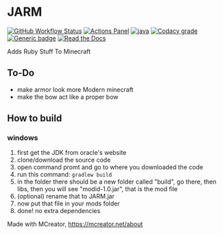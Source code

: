 # JARM
[![GitHub Workflow Status](https://img.shields.io/github/workflow/status/Suyashtnt/JARM/Java%20CI%20with%20Gradle?style=for-the-badge)](https://github.com/Suyashtnt/JARM/actions)
[![Actions Panel](https://img.shields.io/badge/actionspanel-enabled-brightgreen?style=for-the-badge)](https://www.actionspanel.app/app/Suyashtnt/JARM)
[![java](https://img.shields.io/badge/uses-java-red.svg?style=for-the-badge)](https://java.com)
[![Codacy grade](https://img.shields.io/codacy/grade/49ab17e7ec494f5dae14fc7f2374d3d0?style=for-the-badge)](https://www.codacy.com/manual/Suyashtnt/JARM?utm_source=github.com&amp;utm_medium=referral&amp;utm_content=Suyashtnt/JARM&amp;utm_campaign=Badge_Grade)
[![Generic badge](https://img.shields.io/badge/Made_With-MCreator-brightgreen?style=for-the-badge)](https://mcreator.net/about)
[![Read the Docs](https://img.shields.io/readthedocs/jarm?style=for-the-badge)](https://jarm.readthedocs.io/en/latest/)

Adds Ruby Stuff To Minecraft


## To-Do
  -  make armor look more Modern minecraft
  -  make the bow act like a proper bow

## How to build

### **windows**
1. first get the JDK from oracle's website
2. clone/download the source code
3. open command promt and go to where you downloaded the code
4. run this command: `gradlew build`
5. in the folder there should be a new folder called "build", go there, then libs, then you will see "modid-1.0.jar", that is the mod file
6. (optional) rename that to JARM.jar
7. now put that file in your mods folder
8. done! no extra dependencies

Made with MCreator, https://mcreator.net/about
